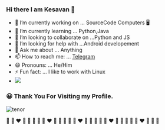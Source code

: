 ### Hi there I am Kesavan 👋

- 🔭 I’m currently working on ... SourceCode Computers :desktop_computer:
- 🌱 I’m currently learning ... Python,Java
- 👯 I’m looking to collaborate on ...Python and JS
- 🤔 I’m looking for help with ...Android developement 
- 💬 Ask me about ... Anything
- 📫 How to reach me: ... [Telegram](https://t.me/the_cyberghost)
- 😄 Pronouns: ... He/Him
- ⚡ Fun fact: ... I like to work with Linux
-  <img src="https://github-readme-stats.vercel.app/api?username=Kesavan-Hex&&show_icons=true&title_color=ffffff&icon_color=bb2acf&text_color=daf7dc&bg_color=151515">

 ### :grinning: Thank You For Visiting my Profile.
 

![tenor](https://user-images.githubusercontent.com/73026586/116538681-7b177e80-a905-11eb-8730-340be2d589d0.gif)


 :yellow_heart: :blue_heart: :heart: :orange_heart: :green_heart: :purple_heart:
  :yellow_heart: :blue_heart: :heart: :orange_heart: :green_heart: :purple_heart:
    :yellow_heart: :blue_heart: :heart: :orange_heart: :green_heart: :purple_heart:
  :yellow_heart: :blue_heart: :heart: :orange_heart: :green_heart: :purple_heart:
 :yellow_heart: :blue_heart: :heart: :orange_heart: :green_heart: :purple_heart:

